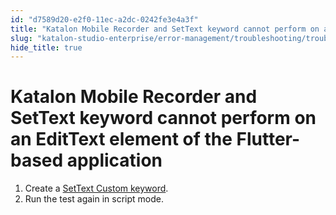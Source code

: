 ```yaml
---
id: "d7589d20-e2f0-11ec-a2dc-0242fe3e4a3f"
title: "Katalon Mobile Recorder and SetText keyword cannot perform on an EditText element of the Flutter-based application"
slug: "katalon-studio-enterprise/error-management/troubleshooting/troubleshoot-mobile-automated-testing/katalon-mobile-recorder-and-settext-keyword-cannot-perform-on-an-edittext-element-of-the-flutter-based-application"
hide_title: true
---
```


# <a id="troubleshooting-1747" class="anchor_top_offset"/><a id="ariaid-title1" class="anchor_top_offset"/>Katalon Mobile Recorder and SetText keyword cannot perform on an EditText element of the Flutter-based application

<div xmlns="http://www.w3.org/1999/xhtml" className="bodydiv troubleSolution"><section className="section remedy"><ol className="ol steps"><li className="li step"><span className="ph cmd">Create a <a className="xref" href="/docs/katalon-studio-enterprise/extend-katalon-studio/custom-keywords/flutter-based-application-testing-with-custom-settext-keyword">SetText Custom keyword</a>.</span></li><li className="li step"><span className="ph cmd">Run the test again in script mode.</span></li></ol></section></div>

